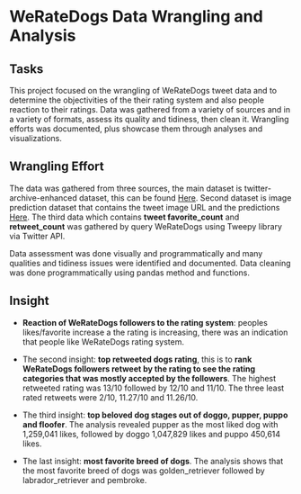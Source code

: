 # WeRateDogs Data Wrangling and Analysis

## Tasks
This project focused on the wrangling of WeRateDogs tweet data and to determine the objectivities of the their rating system and also people reaction to their ratings. Data was gathered from a variety of sources and in a variety of formats, assess its quality and tidiness, then clean it. Wrangling efforts was documented, plus showcase them through analyses and visualizations.


## Wrangling Effort
The data was gathered from three sources, the main dataset is twitter-archive-enhanced dataset, this can be found [Here](https://d17h27t6h515a5.cloudfront.net/topher/2017/August/59a4e958_twitter-archive-enhanced/twitter-archive-enhanced). Second dataset is image prediction dataset that contains the tweet image URL and the predictions [Here](https://d17h27t6h515a5.cloudfront.net/topher/2017/August/599fd2ad_image-predictions/image-predictions.tsv). The third data which contains **tweet favorite_count** and **retweet_count** was gathered by query WeRateDogs using Tweepy library via Twitter API.

Data assessment was done visually and programmatically and many qualities and tidiness issues were identified and documented. Data cleaning was done programmatically using pandas method and functions. 


## Insight
- **Reaction of WeRateDogs followers to the rating system**: peoples likes/favorite increase a the rating is increasing, there was an indication that people like WeRateDogs rating system.

- The second insight: **top retweeted dogs rating**, this is to **rank WeRateDogs followers retweet by the rating to see the rating categories that was mostly accepted by the followers**. The highest retweeted rating was 13/10 followed by 12/10 and 11/10. The three least rated retweets were 2/10, 11.27/10 and 11.26/10.

- The third insight: **top beloved dog stages out of doggo, pupper, puppo and floofer**. The analysis revealed pupper as the most liked dog with 1,259,041 likes, followed by doggo 1,047,829 likes and puppo 450,614 likes.

- The last insight: **most favorite breed of dogs**. The analysis shows that the most favorite breed of dogs was golden_retriever followed by labrador_retriever and pembroke.
